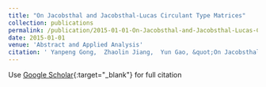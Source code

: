 ```yaml
---
title: "On Jacobsthal and Jacobsthal-Lucas Circulant Type Matrices"
collection: publications
permalink: /publication/2015-01-01-On-Jacobsthal-and-Jacobsthal-Lucas-Circulant-Type-Matrices
date: 2015-01-01
venue: 'Abstract and Applied Analysis'
citation: ' Yanpeng Gong,  Zhaolin Jiang,  Yun Gao, &quot;On Jacobsthal and Jacobsthal-Lucas Circulant Type Matrices.&quot; Abstract and Applied Analysis, 2015.'
---
```

Use [Google Scholar](https://scholar.google.com/scholar?q=On+Jacobsthal+and+Jacobsthal+Lucas+Circulant+Type+Matrices){:target="_blank"} for full citation